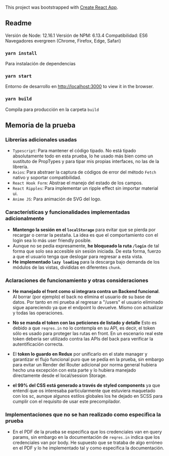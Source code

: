 This project was bootstrapped with [Create React App](https://github.com/facebook/create-react-app).

## Readme
Versión de Node: 12.16.1
Versión de NPM: 6.13.4
Compatibilidad: ES6 Navegadores evergreen (Chrome, Firefox, Edge, Safari)

### `yarn install`
Para instalación de dependencias

### `yarn start`
Entorno de desarrollo en [http://localhost:3000](http://localhost:3000) to view it in the browser.

### `yarn build`
Compila para producción en la carpeta `build`

## Memoria de la prueba

### Librerías adicionales usadas 
- `Typescript`: Para mantener el código tipado. No está tipado absolutamente todo en esta prueba, lo he usado más bien como un sustituto de PropTypes y para tipar mis propias interfaces, no las de la librería.
- `Axios`: Para abstraer la captura de códigos de error del método `Fetch` nativo y soportar compatibilidad.
- `React Hook Form`: Abstrae el manejo del estado de los campos.
- `React Ripples`: Para implementar un ripple effect sin importar material ui.
- `Anime JS`: Para animación de SVG del logo.

### Características y funcionalidades implementadas adicionalmente
- **Mantengo la sesión en el `localStorage`** para evitar que se pierda por recargar o cerrar la pestaña. La idea es que el comportamiento con el login sea lo más user friendly posible.
- Aunque no se pedía expresamente, **he bloqueado la ruta `/login`** de tal forma que solo sea accesible sin sesión iniciada. De esta forma, fuerzo a que el usuario tenga que deslogar para regresar a esta vista.
- **He implementado `lazy loading`** para la descarga bajo demanda de los módulos de las vistas, divididas en diferentes `chunk`.

### Aclaraciones de funcionamiento y otras consideraciones

- **He manejado el front como si integrara contra un Backend funcional**. Al borrar (por ejemplo) el back no elimina el usuario de su base de datos. Por tanto en mi prueba al regresar a "/users" el usuario eliminado sigue apareciendo ya que el endpoint lo devuelve. Mismo con actualizar y todas las operaciones.

- **No se manda el token con las peticiones de listado y detalle** Esto es debido a que `reqres.in` no lo contempla en su API, es decir, el token sólo es usado para proteger las rutas en front. En un escenario real este token debería ser utilizado contra las APIs del back para verificar la autentificación correcta.

- El **token lo guardo en Redux** por unificarlo en el state manager y garantizar el flujo funcional puro que se pedía en la prueba, sin embargo para evitar un Render del Router adicional por norma general hubiera hecho una excepción con esta parte y lo hubiera manejado directamente desde el local/session Storage.

- **el 99% del CSS está generado a través de styled components** ya que entendí que os interesaba particularmente que estuviera maquetado con los sc, aunque algunos estilos globales los he dejado en SCSS para cumplir con el requisito de usar este precompilador.

### Implementaciones que no se han realizado como especifica la prueba
- En el PDF de la prueba se especifica que los credenciales van en query params, sin embargo en la documentación de `reqres.in` indica que los credenciales van por body. He supuesto que se trataba de algo erróneo en el PDF y lo he implementado tal y como especifica la documentación.